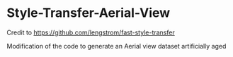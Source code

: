 # Style-Transfer-Aerial-View

Credit to https://github.com/lengstrom/fast-style-transfer

Modification of the code to generate an Aerial view dataset artificially aged
